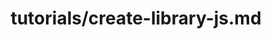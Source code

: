 ---
title: tutorials/create-library-js.md
showAuthorInfo: false
redirect_path: /docs/create-library-js
---